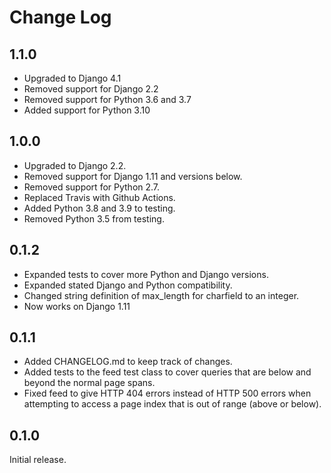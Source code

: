 Change Log
==========


1.1.0
-----
* Upgraded to Django 4.1
* Removed support for Django 2.2
* Removed support for Python 3.6 and 3.7
* Added support for Python 3.10


1.0.0
-----

* Upgraded to Django 2.2.
* Removed support for Django 1.11 and versions below.
* Removed support for Python 2.7.
* Replaced Travis with Github Actions.
* Added Python 3.8 and 3.9 to testing.
* Removed Python 3.5 from testing.


0.1.2
-----

* Expanded tests to cover more Python and Django versions.
* Expanded stated Django and Python compatibility.
* Changed string definition of max_length for charfield to an integer.
* Now works on Django 1.11


0.1.1
-----

* Added CHANGELOG.md to keep track of changes.
* Added tests to the feed test class to cover queries that are below and
beyond the normal page spans.
* Fixed feed to give HTTP 404 errors instead of HTTP 500 errors when
attempting to access a page index that is out of range (above or below).


0.1.0
-----

Initial release.

